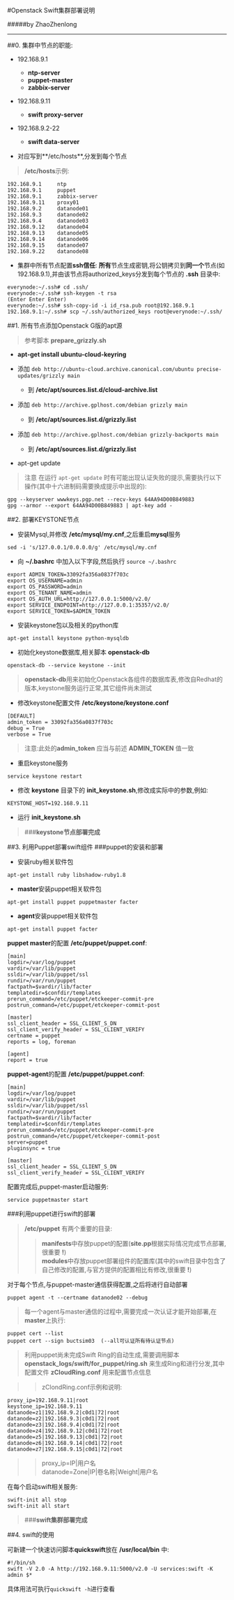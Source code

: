 #Openstack Swift集群部署说明

#####by ZhaoZhenlong

---
##0. 集群中节点的职能:
+ 192.168.9.1 
	+ **ntp-server**
	+ **puppet-master**
	+ **zabbix-server**
+ 192.168.9.11 
	+ **swift proxy-server**
+ 192.168.9.2-22 
	+ **swift data-server**


+ 对应写到**/etc/hosts**,分发到每个节点

> **/etc/hosts**示例:    

```
192.168.9.1     ntp
192.168.9.1     puppet
192.168.9.1     zabbix-server
192.168.9.11    proxy01
192.168.9.2     datanode01
192.168.9.3     datanode02
192.168.9.4     datanode03
192.168.9.12    datanode04
192.168.9.13    datanode05
192.168.9.14    datanode06
192.168.9.15    datanode07
192.168.9.22    datanode08
```


+ 集群中所有节点配置**ssh信任**: **所有**节点生成密钥,将公钥拷贝到**同一个**节点(如192.168.9.1),并由该节点将authorized_keys分发到每个节点的 **.ssh** 目录中:

```
everynode:~/.ssh# cd .ssh/
everynode:~/.ssh# ssh-keygen -t rsa
(Enter Enter Enter)
everynode:~/.ssh# ssh-copy-id -i id_rsa.pub root@192.168.9.1
192.168.9.1:~/.ssh# scp ~/.ssh/authorized_keys root@everynode:~/.ssh/
```




##1. 所有节点添加Openstack G版的apt源  

> 参考脚本 **prepare_grizzly.sh**

+ **apt-get install ubuntu-cloud-keyring**

+ 添加  `deb http://ubuntu-cloud.archive.canonical.com/ubuntu precise-updates/grizzly main`
	- 到 **/etc/apt/sources.list.d/cloud-archive.list**

+ 添加 `deb http://archive.gplhost.com/debian grizzly main`
	- 到 **/etc/apt/sources.list.d/grizzly.list**

+ 添加 `deb http://archive.gplhost.com/debian grizzly-backports main`
	- 到 **/etc/apt/sources.list.d/grizzly.list**

+ apt-get update  

> 注意  在运行 `apt-get update` 时有可能出现认证失败的提示,需要执行以下操作(其中十六进制码需要换成提示中出现的):

```
gpg --keyserver wwwkeys.pgp.net --recv-keys 64AA94D00B849883
gpg --armor --export 64AA94D00B849883 | apt-key add -
```

##2. 部署KEYSTONE节点

+ 安装Mysql,并修改 **/etc/mysql/my.cnf**,之后重启**mysql**服务  

```
sed -i 's/127.0.0.1/0.0.0.0/g' /etc/mysql/my.cnf
```  

+ 向 **~/.bashrc** 中加入以下字段,然后执行 `source ~/.bashrc`  

```
export ADMIN_TOKEN=33092fa356a0837f703c
export OS_USERNAME=admin
export OS_PASSWORD=admin
export OS_TENANT_NAME=admin
export OS_AUTH_URL=http://127.0.0.1:5000/v2.0/
export SERVICE_ENDPOINT=http://127.0.0.1:35357/v2.0/
export SERVICE_TOKEN=$ADMIN_TOKEN
```

+ 安装keystone包以及相关的python库  

```
apt-get install keystone python-mysqldb
```

+ 初始化keystone数据库,相关脚本 **openstack-db**  

```
openstack-db --service keystone --init
```

> **openstack-db**用来初始化Openstack各组件的数据库表,修改自Redhat的版本,keystone服务运行正常,其它组件尚未测试

+ 修改keystone配置文件 **/etc/keystone/keystone.conf**

```
[DEFAULT]
admin_token = 33092fa356a0837f703c
debug = True
verbose = True
```

> 注意:此处的**admin_token** 应当与前述 **ADMIN_TOKEN** 值一致  

+ 重启keystone服务   

```
service keystone restart
```

+ 修改 **keystone** 目录下的 **init_keystone.sh**,修改成实际中的参数,例如:   

```
KEYSTONE_HOST=192.168.9.11
```

+ 运行 **init_keystone.sh**

> ###**keystone节点部署完成**

##3. 利用Puppet部署swift组件
###puppet的安装和部署
+ 安装ruby相关软件包   

```
apt-get install ruby libshadow-ruby1.8
```  

+ **master**安装puppet相关软件包   

```
apt-get install puppet puppetmaster facter
``` 
+ **agent**安装puppet相关软件包   

```
apt-get install puppet facter
```

**puppet master**的配置 **/etc/puppet/puppet.conf**: 

```
[main]
logdir=/var/log/puppet
vardir=/var/lib/puppet
ssldir=/var/lib/puppet/ssl
rundir=/var/run/puppet
factpath=$vardir/lib/facter
templatedir=$confdir/templates
prerun_command=/etc/puppet/etckeeper-commit-pre
postrun_command=/etc/puppet/etckeeper-commit-post

[master]
ssl_client_header = SSL_CLIENT_S_DN
ssl_client_verify_header = SSL_CLIENT_VERIFY
certname = puppet
reports = log, foreman

[agent]
report = true
```

**puppet-agent**的配置 **/etc/puppet/puppet.conf**:

```
[main]
logdir=/var/log/puppet
vardir=/var/lib/puppet
ssldir=/var/lib/puppet/ssl
rundir=/var/run/puppet
factpath=$vardir/lib/facter
templatedir=$confdir/templates
prerun_command=/etc/puppet/etckeeper-commit-pre
postrun_command=/etc/puppet/etckeeper-commit-post
server=puppet
pluginsync = true

[master]
ssl_client_header = SSL_CLIENT_S_DN
ssl_client_verify_header = SSL_CLIENT_VERIFY
```
配置完成后,puppet-master启动服务:

```
service puppetmaster start
```

###利用puppet进行swift的部署   
> **/etc/puppet** 有两个重要的目录: 
>   
> > **manifests**中存放puppet的配置(**site.pp**根据实际情况完成节点部署,很重要 **!**)    
> > **modules**中存放puppet部署组件的配置库(其中的swift目录中包含了自己修改的配置,与官方提供的配置相比有修改,很重要 **!**)

对于每个节点,与puppet-master通信获得配置,之后将进行自动部署

```
puppet agent -t --certname datanode02 --debug
```

> 每一个agent与master通信的过程中,需要完成一次认证才能开始部署,在**master**上执行:

```
puppet cert --list
puppet cert --sign buctsim03  (--all可认证所有待认证节点)
```
> 利用puppet尚未完成Swift Ring的自动生成,需要调用脚本 **openstack_logs/swift/for_puppet/ring.sh** 来生成Ring和进行分发,其中配置文件 **zCloudRing.conf** 用来配置节点信息

> > zClondRing.conf示例和说明:   

```
proxy_ip=192.168.9.11|root
keystone_ip=192.168.9.11
datanode=z1|192.168.9.2|c0d1|72|root
datanode=z2|192.168.9.3|c0d1|72|root
datanode=z3|192.168.9.4|c0d1|72|root
datanode=z4|192.168.9.12|c0d1|72|root
datanode=z5|192.168.9.13|c0d1|72|root
datanode=z6|192.168.9.14|c0d1|72|root
datanode=z7|192.168.9.15|c0d1|72|root
```

> > proxy_ip=IP|用户名   
> > datanode=Zone|IP|卷名称|Weight|用户名 

在每个启动swift相关服务:

```
swift-init all stop
swift-init all start
```
> ###**swift集群部署完成**

##4. swift的使用

可新建一个快速访问脚本**quickswift**放在 **/usr/local/bin** 中:

```
#!/bin/sh
swift -V 2.0 -A http://192.168.9.11:5000/v2.0 -U services:swift -K admin $*
```

具体用法可执行`quickswift -h`进行查看